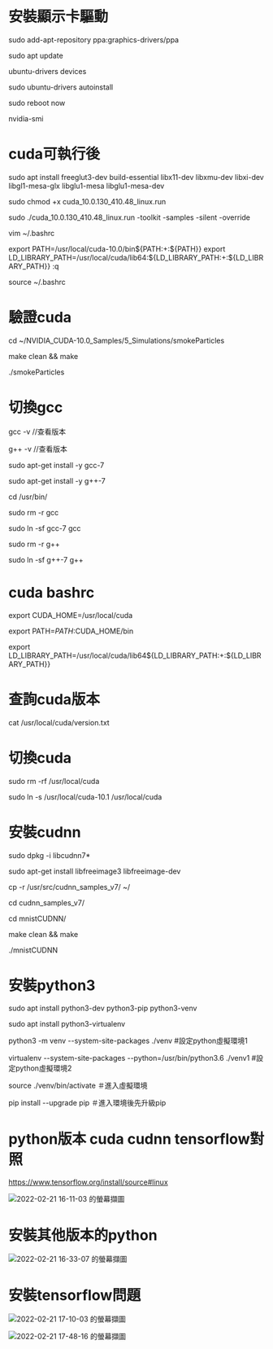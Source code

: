 # 安裝顯示卡驅動

sudo add-apt-repository ppa:graphics-drivers/ppa

sudo apt update

ubuntu-drivers devices

sudo ubuntu-drivers autoinstall

sudo reboot now

nvidia-smi


# cuda可執行後

sudo apt install freeglut3-dev build-essential libx11-dev libxmu-dev libxi-dev libgl1-mesa-glx libglu1-mesa libglu1-mesa-dev

sudo chmod +x cuda_10.0.130_410.48_linux.run

sudo ./cuda_10.0.130_410.48_linux.run -toolkit -samples -silent -override

vim ~/.bashrc

export PATH=/usr/local/cuda-10.0/bin${PATH:+:${PATH}}
export LD_LIBRARY_PATH=/usr/local/cuda/lib64:${LD_LIBRARY_PATH:+:${LD_LIBRARY_PATH}}
:q

source ~/.bashrc


# 驗證cuda

cd ~/NVIDIA_CUDA-10.0_Samples/5_Simulations/smokeParticles

make clean && make

./smokeParticles 

# 切換gcc

gcc -v   //查看版本

g++ -v   //查看版本

sudo apt-get install -y gcc-7

sudo apt-get install -y g++-7

cd /usr/bin/

sudo rm -r gcc

sudo ln -sf gcc-7 gcc

sudo rm -r g++

sudo ln -sf g++-7 g++


# cuda bashrc

export CUDA_HOME=/usr/local/cuda 

export PATH=$PATH:$CUDA_HOME/bin 

export LD_LIBRARY_PATH=/usr/local/cuda/lib64${LD_LIBRARY_PATH:+:${LD_LIBRARY_PATH}}

# 查詢cuda版本

cat /usr/local/cuda/version.txt


# 切換cuda

sudo rm -rf /usr/local/cuda  

sudo ln -s /usr/local/cuda-10.1 /usr/local/cuda

# 安裝cudnn

sudo dpkg -i libcudnn7*

sudo apt-get install libfreeimage3 libfreeimage-dev

cp -r /usr/src/cudnn_samples_v7/ ~/

cd cudnn_samples_v7/

cd mnistCUDNN/

make clean && make

./mnistCUDNN 

# 安裝python3

sudo apt install python3-dev python3-pip python3-venv

sudo apt install python3-virtualenv

python3 -m venv --system-site-packages ./venv #設定python虛擬環境1

virtualenv --system-site-packages --python=/usr/bin/python3.6 ./venv1 #設定python虛擬環境2

source ./venv/bin/activate ＃進入虛擬環境

pip install --upgrade pip ＃進入環境後先升級pip

# python版本 cuda cudnn tensorflow對照

https://www.tensorflow.org/install/source#linux


![2022-02-21 16-11-03 的螢幕擷圖](https://user-images.githubusercontent.com/67223557/154914482-726aedaa-dca7-4d6c-bfae-cb66ab01ba3b.png)


# 安裝其他版本的python

![2022-02-21 16-33-07 的螢幕擷圖](https://user-images.githubusercontent.com/67223557/154917537-b0982614-6205-4608-b341-b33280910e06.png)


# 安裝tensorflow問題

![2022-02-21 17-10-03 的螢幕擷圖](https://user-images.githubusercontent.com/67223557/154923578-c869dd7d-5bf8-4306-8c1d-24162c379589.png)

![2022-02-21 17-48-16 的螢幕擷圖](https://user-images.githubusercontent.com/67223557/154930090-226f763d-f6a8-42e5-96f7-17921245abba.png)




